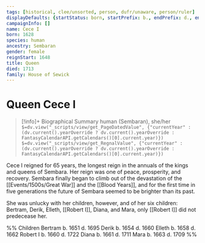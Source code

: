 ```yaml
---
tags: [historical, clee/unsorted, person, dufr/unaware, person/ruler]
displayDefaults: {startStatus: born, startPrefix: b., endPrefix: d., endStatus: died}
campaignInfo: []
name: Cece I
born: 1628
species: human
ancestry: Sembaran
gender: female
reignStart: 1648
title: Queen
died: 1713
family: House of Sewick
---
```

# Queen Cece I
>[!info]+ Biographical Summary
>human (Sembaran), she/her
>`$=dv.view("_scripts/view/get_PageDatedValue", {"currentYear" : (dv.current().yearOverride ? dv.current().yearOverride : FantasyCalendarAPI.getCalendars()[0].current.year)})`
>`$=dv.view("_scripts/view/get_RegnalValue", {"currentYear" : (dv.current().yearOverride ? dv.current().yearOverride : FantasyCalendarAPI.getCalendars()[0].current.year)})`

Cece I reigned for 65 years, the longest reign in the annuals of the kings and queens of Sembara. Her reign was one of peace, prosperity, and recovery. Sembara finally began to climb out of the devastation of the [[Events/1500s/Great War]] and the [[Blood Years]], and for the first time in five generations the future of Sembara seemed to be brighter than its past.

She was unlucky with her children, however, and of her six children: Bertram, Derik, Elleth, [[Robert I]], Diana, and Mara, only [[Robert I]] did not predecease her. 

%% Children
		Bertram	 b. 1651  d. 1695
		Derik	 b. 1654  d. 1660
		Elleth	 b. 1658  d. 1662
		Robert I b. 1660  d. 1722
		Diana	 b. 1661  d. 1711
		Mara	 b. 1663  d. 1709
%%





